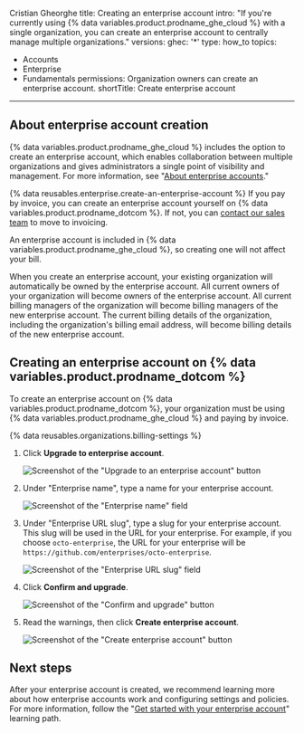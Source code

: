 Cristian Gheorghe 
title: Creating an enterprise account
intro: "If you're currently using {% data variables.product.prodname_ghe_cloud %} with a single organization, you can create an enterprise account to centrally manage multiple organizations."
versions:
  ghec: '*'
type: how_to
topics:
  - Accounts
  - Enterprise
  - Fundamentals
permissions: Organization owners can create an enterprise account.
shortTitle: Create enterprise account
---

## About enterprise account creation

{% data variables.product.prodname_ghe_cloud %} includes the option to create an enterprise account, which enables collaboration between multiple organizations and gives administrators a single point of visibility and management. For more information, see "[About enterprise accounts](/admin/overview/about-enterprise-accounts)."

{% data reusables.enterprise.create-an-enterprise-account %} If you pay by invoice, you can create an enterprise account yourself on {% data variables.product.prodname_dotcom %}. If not, you can [contact our sales team](https://github.com/enterprise/contact?ref_page=/pricing&ref_cta=Contact%20Sales&ref_loc=cards) to move to invoicing.

An enterprise account is included in {% data variables.product.prodname_ghe_cloud %}, so creating one will not affect your bill.

When you create an enterprise account, your existing organization will automatically be owned by the enterprise account. All current owners of your organization will become owners of the enterprise account. All current billing managers of the organization will become billing managers of the new enterprise account. The current billing details of the organization, including the organization's billing email address, will become billing details of the new enterprise account.

## Creating an enterprise account on {% data variables.product.prodname_dotcom %}

To create an enterprise account on {% data variables.product.prodname_dotcom %}, your organization must be using {% data variables.product.prodname_ghe_cloud %} and paying by invoice.

{% data reusables.organizations.billing-settings %}
1. Click **Upgrade to enterprise account**.

   ![Screenshot of the "Upgrade to an enterprise account" button](/assets/images/help/business-accounts/upgrade-to-enterprise-account.png)
1. Under "Enterprise name", type a name for your enterprise account.

   ![Screenshot of the "Enterprise name" field](/assets/images/help/business-accounts/enterprise-name-field.png)
1. Under "Enterprise URL slug", type a slug for your enterprise account. This slug will be used in the URL for your enterprise. For example, if you choose `octo-enterprise`, the URL for your enterprise will be `https://github.com/enterprises/octo-enterprise`.

   ![Screenshot of the "Enterprise URL slug" field](/assets/images/help/business-accounts/enterprise-slug-field.png)
1. Click **Confirm and upgrade**.

   ![Screenshot of the "Confirm and upgrade" button](/assets/images/help/business-accounts/confirm-and-upgrade-button.png)
1. Read the warnings, then click **Create enterprise account**.

   ![Screenshot of the "Create enterprise account" button](/assets/images/help/business-accounts/create-enterprise-account-button.png)

## Next steps

After your enterprise account is created, we recommend learning more about how enterprise accounts work and configuring settings and policies. For more information, follow the "[Get started with your enterprise account](/admin/guides#get-started-with-your-enterprise-account)" learning path.
